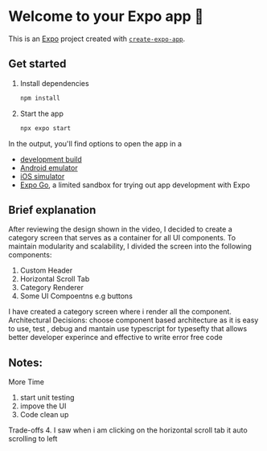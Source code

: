# Welcome to your Expo app 👋

This is an [Expo](https://expo.dev) project created with [`create-expo-app`](https://www.npmjs.com/package/create-expo-app).

## Get started

1. Install dependencies

   ```bash
   npm install
   ```

2. Start the app

   ```bash
   npx expo start
   ```

In the output, you'll find options to open the app in a

- [development build](https://docs.expo.dev/develop/development-builds/introduction/)
- [Android emulator](https://docs.expo.dev/workflow/android-studio-emulator/)
- [iOS simulator](https://docs.expo.dev/workflow/ios-simulator/)
- [Expo Go](https://expo.dev/go), a limited sandbox for trying out app development with Expo

## Brief explanation
After reviewing the design shown in the video, I decided to create a category screen that serves as a container for all UI components. To maintain modularity and scalability, I divided the screen into the following components:
<ol>
<li>Custom Header</li>
<li>Horizontal Scroll Tab</li>
<li> Category Renderer</li>
<li> Some UI Compoentns e.g buttons</li>
</ol>
I have created a category screen where i render all the component.
<br>
Architectural Decisions:
   choose component based architecture as it is easy to use, test , debug and mantain 
   use typescript for typesefty that allows better developer experince and effective to write error free code 
   

## Notes:
More Time
1. start unit testing 
2. impove the UI 
3. Code clean up

Trade-offs
4. I saw when i am clicking on the horizontal scroll tab it auto scrolling to left 


